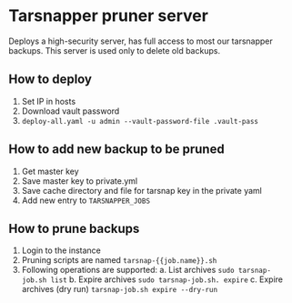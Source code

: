 # Tarsnapper pruner server

Deploys a high-security server, has full access to most our tarsnapper backups. 
This server is used only to delete old backups. 

How to deploy
-------------

1. Set IP in hosts 
2. Download vault password 
3. `deploy-all.yaml -u admin --vault-password-file .vault-pass`

How to add new backup to be pruned
----------------------------------

1. Get master key
2. Save master key to private.yml
3. Save cache directory and file for tarsnap key in the private yaml 
4. Add new entry to `TARSNAPPER_JOBS`

How to prune backups
--------------------

1. Login to the instance 
2. Pruning scripts are named `tarsnap-{{job.name}}.sh`
3. Following operations are supported: 
   a. List archives `sudo tarsnap-job.sh list`
   b. Expire archives `sudo tarsnap-job.sh. expire`
   c. Expire archives (dry run) `tarsnap-job.sh expire --dry-run`
   
